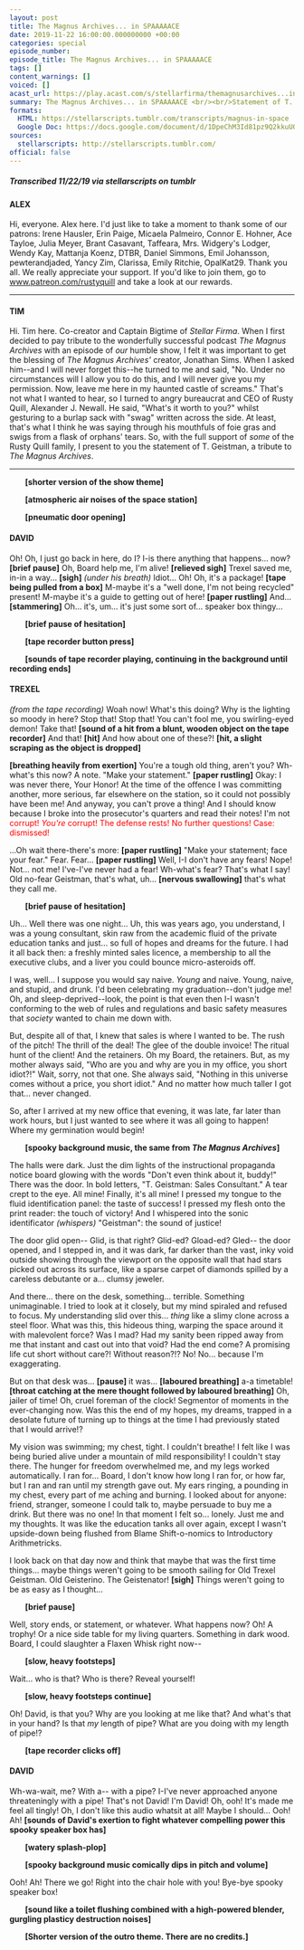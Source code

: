 ```yaml
---
layout: post
title: The Magnus Archives... in SPAAAAACE
date: 2019-11-22 16:00:00.000000000 +00:00
categories: special
episode_number: 
episode_title: The Magnus Archives... in SPAAAAACE
tags: []
content_warnings: []
voiced: []
acast_url: https://play.acast.com/s/stellarfirma/themagnusarchives...inspaaaaace
summary: The Magnus Archives... in SPAAAAACE <br/><br/>Statement of T. Geistman regarding the circumstances of his assignment to, and later dismissal from, the Sales Department of Stellar Firma Ltd.
formats: 
  HTML: https://stellarscripts.tumblr.com/transcripts/magnus-in-space
  Google Doc: https://docs.google.com/document/d/1DpeChM3Id81pz9Q2kkuUQrnf-t5iQHCpmk6foJHkuNI/edit?usp=sharing
sources:
  stellarscripts: http://stellarscripts.tumblr.com/
official: false
---
```


##### Transcribed 11/22/19 via stellarscripts on tumblr

#### ALEX

Hi, everyone. Alex here. I'd just like to take a moment to thank some of our patrons: Irene Hausler, Erin Paige, Micaela Palmeiro, Connor E. Hohner, Ace Tayloe, Julia Meyer, Brant Casavant, Taffeara, Mrs. Widgery's Lodger, Wendy Kay, Mattanja Koenz, DTBR, Daniel Simmons, Emil Johansson, pewterandjaded, Yancy Zim, Clarissa, Emily Ritchie, OpalKat29. Thank you all. We really appreciate your support. If you'd like to join them, go to www.patreon.com/rustyquill and take a look at our rewards.

------

#### TIM

Hi. Tim here. Co-creator and Captain Bigtime of *Stellar Firma*. When I first decided to pay tribute to the wonderfully successful podcast *The Magnus Archives* with an episode of *our* humble show, I felt it was important to get the blessing of *The Magnus Archives'* creator, Jonathan Sims. When I asked him--and I will never forget this--he turned to me and said, "No. Under no circumstances will I allow you to do this, and I will never give you my permission. Now, leave me here in my haunted castle of screams." That's not what I wanted to hear, so I turned to angry bureaucrat and CEO of Rusty Quill, Alexander J. Newall. He said, "What's it worth to you?" whilst gesturing to a burlap sack with "swag" written across the side. At least, that's what I think he was saying through his mouthfuls of foie gras and swigs from a flask of orphans' tears. So, with the full support of *some* of the Rusty Quill family, I present to you the statement of T. Geistman, a tribute to *The Magnus Archives*.

------

&nbsp;&nbsp;&nbsp;&nbsp;&nbsp;&nbsp; __[shorter version of the show theme]__

&nbsp;&nbsp;&nbsp;&nbsp;&nbsp;&nbsp; __[atmospheric air noises of the space station]__

&nbsp;&nbsp;&nbsp;&nbsp;&nbsp;&nbsp; __[pneumatic door opening]__

#### DAVID

Oh! Oh, I just go back in here, do I? I-is there anything that happens... now? __[brief pause]__ Oh, Board help me, I'm alive! __[relieved sigh]__ Trexel saved me, in-in a way... __[sigh]__ *(under his breath)* Idiot... Oh! Oh, it's a package! __[tape being pulled from a box]__ M-maybe it's a "well done, I'm not being recycled" present! M-maybe it's a guide to getting out of here! __[paper rustling]__ And... __[stammering]__ Oh... it's, um... it's just some sort of... speaker box thingy...

&nbsp;&nbsp;&nbsp;&nbsp;&nbsp;&nbsp; __[brief pause of hesitation]__

&nbsp;&nbsp;&nbsp;&nbsp;&nbsp;&nbsp; __[tape recorder button press]__

&nbsp;&nbsp;&nbsp;&nbsp;&nbsp;&nbsp; __[sounds of tape recorder playing, continuing in the background until recording ends]__

#### TREXEL
*(from the tape recording)* Woah now! What's this doing? Why is the lighting so moody in here? Stop that! Stop that! You can't fool me, you swirling-eyed demon! Take that! __[sound of a hit from a blunt, wooden object on the tape recorder]__ And that! __[hit]__ And how about one of these?! __[hit, a slight scraping as the object is dropped]__

__[breathing heavily from exertion]__ You're a tough old thing, aren't you? Wh-what's this now? A note. "Make your statement." __[paper rustling]__ Okay: I was never there, Your Honor! At the time of the offence I was committing another, more serious, far elsewhere on the station, so it could not possibly have been me! And anyway, you can't prove a thing! And I should know because I broke into the prosecutor's quarters and read their notes! I'm not <span style="color:red;">corrupt</scan>! *You're* corrupt! The defense rests! No further questions! Case: dismissed!

...Oh wait there-there's more: __[paper rustling]__ "Make your statement; face your fear." Fear. Fear... __[paper rustling]__ Well, I-I don't have any fears! Nope! Not... not me! I've-I've never had a fear! Wh-what's fear? That's what I say! Old no-fear Geistman, that's what, uh... __[nervous swallowing]__ that's what they call me.

&nbsp;&nbsp;&nbsp;&nbsp;&nbsp;&nbsp; __[brief pause of hesitation]__

Uh... Well there was one night... Uh, this was years ago, you understand, I was a young consultant, skin raw from the academic fluid of the private education tanks and just... so full of hopes and dreams for the future. I had it all back then: a freshly minted sales licence, a membership to all the executive clubs, and a liver you could bounce micro-asteroids off.

I was, well... I suppose you would say naive. *Young* and naive. Young, naive, and stupid, and drunk. I'd been celebrating my graduation--don't judge me! Oh, and sleep-deprived--look, the point is that even then I-I wasn't conforming to the web of rules and regulations and basic safety measures that *society* wanted to chain me down with.

But, despite all of that, I knew that sales is where I wanted to be. The rush of the pitch! The thrill of the deal! The glee of the double invoice! The ritual hunt of the client! And the retainers. Oh my Board, the retainers. But, as my mother always said, "Who are you and why are you in my office, you short idiot?!" Wait, sorry, not that one. She always said, "Nothing in this universe comes without a price, you short idiot." And no matter how much taller I got that... never changed.

So, after I arrived at my new office that evening, it was late, far later than work hours, but I just wanted to see where it was all going to happen! Where my germination would begin!

&nbsp;&nbsp;&nbsp;&nbsp;&nbsp;&nbsp; __[spooky background music, the same from *The Magnus Archives*]__

The halls were dark. Just the dim lights of the instructional propaganda notice board glowing with the words "Don't even think about it, buddy!" There was the door. In bold letters, "T. Geistman: Sales Consultant." A tear crept to the eye. All mine! Finally, it's all mine! I pressed my tongue to the fluid identification panel: the taste of success! I pressed my flesh onto the print reader: the touch of victory! And I whispered into the sonic identificator *(whispers)* "Geistman": the sound of justice!

The door glid open-- Glid, is that right? Glid-ed? Gload-ed? Gled-- the door opened, and I stepped in, and it was dark, far darker than the vast, inky void outside showing through the viewport on the opposite wall that had stars picked out across its surface, like a sparse carpet of diamonds spilled by a careless debutante or a... clumsy jeweler.

And there... there on the desk, something... terrible. Something unimaginable. I tried to look at it closely, but my mind spiraled and refused to focus. My understanding slid over this... *thing* like a slimy clone across a steel floor. What was this, this hideous thing, warping the space around it with malevolent force? Was I mad? Had my sanity been ripped away from me that instant and cast out into that void? Had the end come? A promising life cut short without care?! Without reason?!? No! No... because I'm exaggerating.

But on that desk was... __[pause]__ it was... __[laboured breathing]__ a-a timetable! __[throat catching at the mere thought followed by laboured breathing]__ Oh, jailer of time! Oh, cruel foreman of the clock! Segmentor of moments in the ever-changing now. Was this the end of my hopes, my dreams, trapped in a desolate future of turning up to things at the time I had previously stated that I would arrive!?

My vision was swimming; my chest, tight. I couldn't breathe! I felt like I was being buried alive under a mountain of mild responsibility! I couldn't stay there. The hunger for freedom overwhelmed me, and my legs worked automatically. I ran for... Board, I don't know how long I ran for, or how far, but I ran and ran until my strength gave out. My ears ringing, a pounding in my chest, every part of me aching and burning. I looked about for anyone: friend, stranger, someone I could talk to, maybe persuade to buy me a drink. But there was no one! In that moment I felt so... lonely. Just me and my thoughts. It was like the education tanks all over again, except I wasn't upside-down being flushed from Blame Shift-o-nomics to Introductory Arithmetricks.

I look back on that day now and think that maybe that was the first time things... maybe things weren't going to be smooth sailing for Old Trexel Geistman. Old Geisterino. The Geistenator! __[sigh]__ Things weren't going to be as easy as I thought...

&nbsp;&nbsp;&nbsp;&nbsp;&nbsp;&nbsp; __[brief pause]__

Well, story ends, or statement, or whatever. What happens now? Oh! A trophy! Or a nice side table for my living quarters. Something in dark wood. Board, I could slaughter a Flaxen Whisk right now--

&nbsp;&nbsp;&nbsp;&nbsp;&nbsp;&nbsp; __[slow, heavy footsteps]__

Wait... who is that? Who is there? Reveal yourself!

&nbsp;&nbsp;&nbsp;&nbsp;&nbsp;&nbsp; __[slow, heavy footsteps continue]__

Oh! David, is that you? Why are you looking at me like that? And what's that in your hand? Is that *my* length of pipe? What are you doing with my length of pipe!?

&nbsp;&nbsp;&nbsp;&nbsp;&nbsp;&nbsp; __[tape recorder clicks off]__

#### DAVID

Wh-wa-wait, me? With a-- with a pipe? I-I've never approached anyone threateningly with a pipe! That's not David! I'm David! Oh, ooh! It's made me feel all tingly! Oh, I don't like this audio whatsit at all! Maybe I should... Ooh! Ah! __[sounds of David's exertion to fight whatever compelling power this spooky speaker box has]__

&nbsp;&nbsp;&nbsp;&nbsp;&nbsp;&nbsp; __[watery splash-plop]__

&nbsp;&nbsp;&nbsp;&nbsp;&nbsp;&nbsp; __[spooky background music comically dips in pitch and volume]__

Ooh! Ah! There we go! Right into the chair hole with you! Bye-bye spooky speaker box!

&nbsp;&nbsp;&nbsp;&nbsp;&nbsp;&nbsp; __[sound like a toilet flushing combined with a high-powered blender, gurgling plasticy destruction noises]__

&nbsp;&nbsp;&nbsp;&nbsp;&nbsp;&nbsp; __[Shorter version of the outro theme. There are no credits.]__
